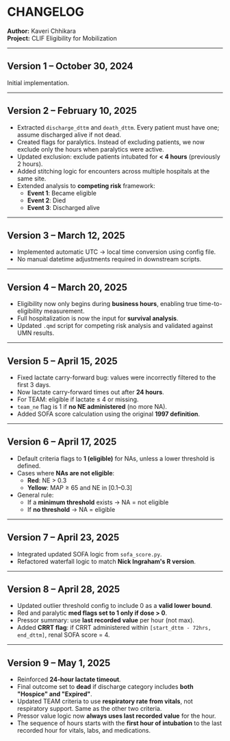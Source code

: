 # CHANGELOG

**Author:** Kaveri Chhikara  
**Project:** CLIF Eligibility for Mobilization

---

## Version 1 – October 30, 2024

Initial implementation.

---

## Version 2 – February 10, 2025

- Extracted `discharge_dttm` and `death_dttm`. Every patient must have one; assume discharged alive if not dead.
- Created flags for paralytics. Instead of excluding patients, we now exclude only the hours when paralytics were active.
- Updated exclusion: exclude patients intubated for **< 4 hours** (previously 2 hours).
- Added stitching logic for encounters across multiple hospitals at the same site.
- Extended analysis to **competing risk** framework:
  - **Event 1**: Became eligible  
  - **Event 2**: Died  
  - **Event 3**: Discharged alive

---

## Version 3 – March 12, 2025

- Implemented automatic UTC → local time conversion using config file.
- No manual datetime adjustments required in downstream scripts.

---

## Version 4 – March 20, 2025

- Eligibility now only begins during **business hours**, enabling true time-to-eligibility measurement.
- Full hospitalization is now the input for **survival analysis**.
- Updated `.qmd` script for competing risk analysis and validated against UMN results.

---

## Version 5 – April 15, 2025

- Fixed lactate carry-forward bug: values were incorrectly filtered to the first 3 days.
- Now lactate carry-forward times out after **24 hours**.
- For TEAM: eligible if lactate ≤ 4 or missing.
- `team_ne` flag is 1 if **no NE administered** (no more NA).
- Added SOFA score calculation using the original **1997 definition**.

---

## Version 6 – April 17, 2025

- Default criteria flags to **1 (eligible)** for NAs, unless a lower threshold is defined.
- Cases where **NAs are not eligible**:
  - **Red**: NE > 0.3
  - **Yellow**: MAP ≥ 65 and NE in [0.1–0.3]
- General rule:  
  - If a **minimum threshold** exists → NA = not eligible  
  - If **no threshold** → NA = eligible

---

## Version 7 – April 23, 2025

- Integrated updated SOFA logic from `sofa_score.py`.
- Refactored waterfall logic to match **Nick Ingraham's R version**.

---

## Version 8 – April 28, 2025

- Updated outlier threshold config to include 0 as a **valid lower bound**.
- Red and paralytic **med flags set to 1 only if dose > 0**.
- Pressor summary: use **last recorded value** per hour (not max).
- Added **CRRT flag**: if CRRT administered within `[start_dttm - 72hrs, end_dttm]`, renal SOFA score = 4.

---

## Version 9 – May 1, 2025

- Reinforced **24-hour lactate timeout**.
- Final outcome set to **dead** if discharge category includes **both "Hospice" and "Expired"**.
- Updated TEAM criteria to use **respiratory rate from vitals**, not respiratory support. Same as the other two criteria.
- Pressor value logic now **always uses last recorded value** for the hour.
- The sequence of hours starts with the **first hour of intubation** to the last recorded hour for vitals, labs, and medications.

